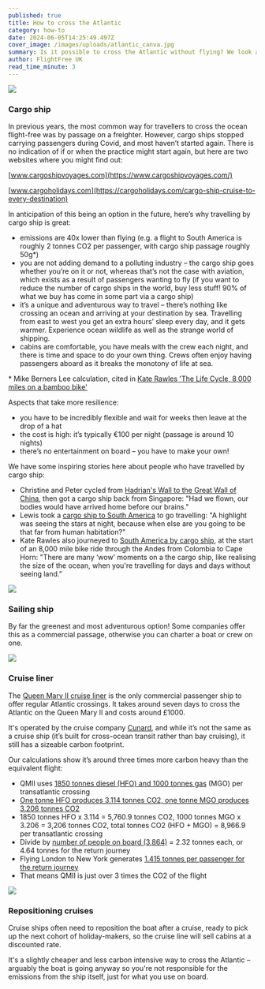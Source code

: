 ```yaml
---
published: true
title: How to cross the Atlantic
category: how-to
date: 2024-06-05T14:25:49.497Z
cover_image: /images/uploads/atlantic_canva.jpg
summary: Is it possible to cross the Atlantic without flying? We look at the options.
author: FlightFree UK
read_time_minute: 3
---
```

![](/images/uploads/cargo-ship-canva.jpg)

### Cargo ship

In previous years, the most common way for travellers to cross the ocean flight-free was by passage on a freighter. However, cargo ships stopped carrying passengers during Covid, and most haven’t started again. There is no indication of if or when the practice might start again, but here are two websites where you might find out: 

[www.cargoshipvoyages.com](https://www.cargoshipvoyages.com/)

[www.cargoholidays.com](https://cargoholidays.com/cargo-ship-cruise-to-every-destination)

In anticipation of this being an option in the future, here’s why travelling by cargo ship is great:

* emissions are 40x lower than flying (e.g. a flight to South America is roughly 2 tonnes CO2 per passenger, with cargo ship passage roughly 50g*)
* you are not adding demand to a polluting industry – the cargo ship goes whether you’re on it or not, whereas that’s not the case with aviation, which exists as a result of passengers wanting to fly (if you want to reduce the number of cargo ships in the world, buy less stuff! 90% of what we buy has come in some part via a cargo ship)
* it’s a unique and adventurous way to travel – there’s nothing like crossing an ocean and arriving at your destination by sea. Travelling from east to west you get an extra hours’ sleep every day, and it gets warmer. Experience ocean wildlife as well as the strange world of shipping.
* cabins are comfortable, you have meals with the crew each night, and there is time and space to do your own thing. Crews often enjoy having passengers aboard as it breaks the monotony of life at sea. 

\* Mike Berners Lee calculation, cited in [Kate Rawles 'The Life Cycle, 8,000 miles on a bamboo bike'](https://www.iconbooks.com/ib-title/the-life-cycle/)

Aspects that take more resilience:

* you have to be incredibly flexible and wait for weeks then leave at the drop of a hat
* the cost is high: it’s typically €100 per night (passage is around 10 nights) 
* there’s no entertainment on board – you have to make your own!

We have some inspiring stories here about people who have travelled by cargo ship: 

* Christine and Peter cycled from [Hadrian's Wall to the Great Wall of China](/post/wall-to-wall-without-flying/), then got a cargo ship back from Singapore: "Had we flown, our bodies would have arrived home before our brains."
* Lewis took a [cargo ship to South America](/podcast_transcripts/podcast-interview-lewis-mcneill/) to go travelling: "A highlight was seeing the stars at night, because when else are you going to be that far from human habitation?"
* Kate Rawles also journeyed to [South America by cargo ship](/podcast_transcripts/podcast-series-episode-4-transatlantic-travel/), at the start of an 8,000 mile bike ride through the Andes from Colombia to Cape Horn: "There are many ‘wow’ moments on a the cargo ship, like realising the size of the ocean, when you're travelling for days and days without seeing land."

![](/images/uploads/sailing-ship_canva.jpg)

### Sailing ship

By far the greenest and most adventurous option! Some companies offer this as a commercial passage, otherwise you can charter a boat or crew on one.

![](/images/uploads/queen-mary-2_canva.jpg)

### Cruise liner

The [Queen Mary II cruise liner](https://www.cunard.com/en-gb/cruise-ships/queen-mary-2/9) is the only commercial passenger ship to offer regular Atlantic crossings. It takes around seven days to cross the Atlantic on the Queen Mary II and costs around £1000.  

It's operated by the cruise company [Cunard](https://www.cunard.com/en-gb/cruise-destinations/transatlantic-cruises/what-is-a-transatlantic-cruise), and while it’s not the same as a cruise ship (it’s built for cross-ocean transit rather than bay cruising), it still has a sizeable carbon footprint. 

Our calculations show it’s around three times more carbon heavy than the equivalent flight:

* QMII uses [1850 tonnes diesel (HFO) and 1000 tonnes gas](http://www.queenmarycruises.net/rms-queen-mary-2-ship/) (MGO) per transatlantic crossing
* [One tonne HFO produces 3.114 tonnes CO2, one tonne MGO produces 3.206 tonnes CO2](https://data.consilium.europa.eu/doc/document/PE-26-2023-INIT/en/pdf)
* 1850 tonnes HFO x 3.114 = 5,760.9 tonnes CO2, 1000 tonnes MGO x 3.206 = 3,206 tonnes CO2, total tonnes CO2 (HFO + MGO) = 8,966.9 per transatlantic crossing 
* Divide by [number of people on board (3,864)](https://www.cunard.com/en-gb/cruise-ships/queen-mary-2/9) = 2.32 tonnes each, or 4.64 tonnes for the return journey
* Flying London to New York generates [1.415 tonnes per passenger for the return journey](https://flightemissionmap.org/#London/51.50,-0.13/127/20000)
* That means QMII is just over 3 times the CO2 of the flight 

![](/images/uploads/cruise-ship_canva.jpg)

### R﻿epositioning cruises

C﻿ruise ships often need to reposition the boat after a cruise, ready to pick up the next cohort of holiday-makers, so the cruise line will sell cabins at a discounted rate. 

It's a slightly cheaper and less carbon intensive way to cross the Atlantic – arguably the boat is going anyway so you're not responsible for the emissions from the ship itself, just for what you use on board.